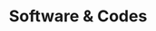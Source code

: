---
title: Software & Codes

# Listing view
view: compact

# Optional header image (relative to `assets/media/` folder).
banner:
  caption: ''
  image: ''
---